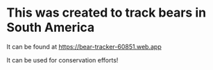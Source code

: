 # This was created to track bears in South America

It can be found at https://bear-tracker-60851.web.app

It can be used for conservation efforts!
